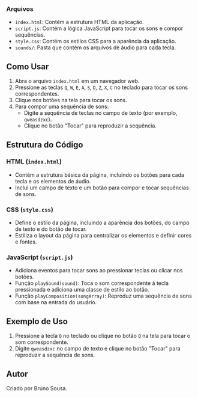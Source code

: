 
### Arquivos

- `index.html`: Contém a estrutura HTML da aplicação.
- `script.js`: Contém a lógica JavaScript para tocar os sons e compor sequências.
- `style.css`: Contém os estilos CSS para a aparência da aplicação.
- `sounds/`: Pasta que contém os arquivos de áudio para cada tecla.

## Como Usar

1. Abra o arquivo `index.html` em um navegador web.
2. Pressione as teclas `Q`, `W`, `E`, `A`, `S`, `D`, `Z`, `X`, `C` no teclado para tocar os sons correspondentes.
3. Clique nos botões na tela para tocar os sons.
4. Para compor uma sequência de sons:
   - Digite a sequência de teclas no campo de texto (por exemplo, `qweasdzxc`).
   - Clique no botão "Tocar" para reproduzir a sequência.

## Estrutura do Código

### HTML (`index.html`)

- Contém a estrutura básica da página, incluindo os botões para cada tecla e os elementos de áudio.
- Inclui um campo de texto e um botão para compor e tocar sequências de sons.

### CSS (`style.css`)

- Define o estilo da página, incluindo a aparência dos botões, do campo de texto e do botão de tocar.
- Estiliza o layout da página para centralizar os elementos e definir cores e fontes.

### JavaScript (`script.js`)

- Adiciona eventos para tocar sons ao pressionar teclas ou clicar nos botões.
- Função `playSound(sound)`: Toca o som correspondente à tecla pressionada e adiciona uma classe de estilo ao botão.
- Função `playComposition(songArray)`: Reproduz uma sequência de sons com base na entrada do usuário.

## Exemplo de Uso

1. Pressione a tecla `Q` no teclado ou clique no botão `Q` na tela para tocar o som correspondente.
2. Digite `qweasdzxc` no campo de texto e clique no botão "Tocar" para reproduzir a sequência de sons.

## Autor

Criado por Bruno Sousa.

